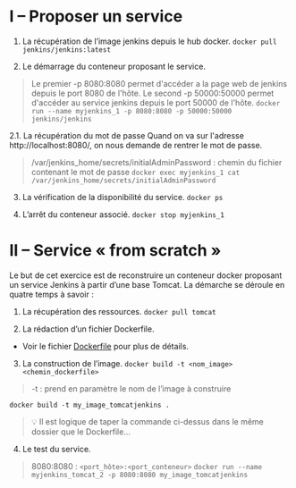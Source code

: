 # I – Proposer un service

1. La récupération de l’image jenkins depuis le hub docker.
`docker pull jenkins/jenkins:latest`

2. Le démarrage du conteneur proposant le service.
> Le premier -p 8080:8080 permet d'accéder a la page web de jenkins depuis le port 8080 de l'hôte.
> Le second -p 50000:50000 permet d'accéder au service jenkins depuis le port 50000 de l'hôte.
`docker run --name myjenkins_1 -p 8080:8080 -p 50000:50000 jenkins/jenkins`

2.1. La récupération du mot de passe
Quand on va sur l'adresse http://localhost:8080/, on nous demande de rentrer le mot de passe.
> /var/jenkins_home/secrets/initialAdminPassword : chemin du fichier contenant le mot de passe
`docker exec myjenkins_1 cat /var/jenkins_home/secrets/initialAdminPassword`

3. La vérification de la disponibilité du service.
`docker ps`

4. L’arrêt du conteneur associé.
`docker stop myjenkins_1`

# II – Service « from scratch »

Le but de cet exercice est de reconstruire un conteneur docker proposant un service Jenkins à partir d’une base Tomcat.
La démarche se déroule en quatre temps à savoir :
1. La récupération des ressources.
`docker pull tomcat`

2. La rédaction d’un fichier Dockerfile.

- Voir le fichier [Dockerfile](./Dockerfile) pour plus de détails.

3. La construction de l’image.
`docker build -t <nom_image> <chemin_dockerfile>`
> -t : prend en paramètre le nom de l’image à construire

`docker build -t my_image_tomcatjenkins .`
> 💡 Il est logique de taper la commande ci-dessus dans le même dossier que le Dockerfile...


4. Le test du service.
> 8080:8080 : `<port_hôte>:<port_conteneur>`
`docker run --name myjenkins_tomcat_2 -p 8080:8080 my_image_tomcatjenkins`
